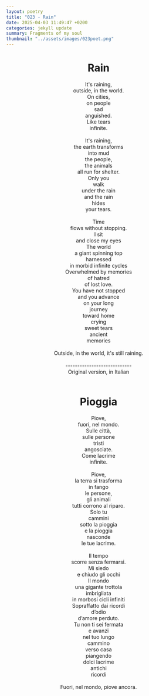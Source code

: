 ```yaml
---
layout: poetry
title: "023 - Rain"
date: 2025-04-03 11:49:47 +0200
categories: jekyll update
summary: Fragments of my soul
thumbnail: "../assets/images/023poet.png"
---
```


<div style="text-align: center;">
<h1>Rain</h1>
</div>
<div style="text-align: center;">
It's raining,<br>
outside, in the world.<br>
On cities,<br>
on people<br>
sad<br>
anguished.<br>
Like tears<br>
infinite.<br>
<br>
It's raining,<br>
the earth transforms<br>
into mud<br>
the people,<br>
the animals<br>
all run for shelter.<br>
Only you<br>
walk<br>
under the rain<br>
and the rain<br>
hides<br>
your tears.<br>
<br>
Time<br>
flows without stopping.<br>
I sit<br>
and close my eyes<br>
The world<br>
a giant spinning top<br>
harnessed<br>
in morbid infinite cycles<br>
Overwhelmed by memories<br>
of hatred<br>
of lost love.<br>
You have not stopped<br>
and you advance<br>
on your long<br>
journey<br>
toward home<br>
crying<br>
sweet tears<br>
ancient<br>
memories<br>
<br>
Outside, in the world, it's still raining.<br>
</div>
<br>

<div style="text-align: center;"> 
----------------------------<br>
Original version, in Italian</div>
<br>
<div style="text-align: center;">
<h1>Pioggia</h1>
</div>
<div style="text-align: center;">
Piove,<br>
fuori, nel mondo.<br>
Sulle città,<br>
sulle persone<br>
tristi<br>
angosciate.<br>
Come lacrime<br>
infinite.<br>
<br>
Piove,<br>
la terra si trasforma<br>
in fango<br>
le persone,<br>
gli animali<br>
tutti corrono al riparo.<br>
Solo tu<br>
cammini<br>
sotto la pioggia<br>
e la pioggia<br>
nasconde<br>
le tue lacrime.<br>
<br>
Il tempo<br>
scorre senza fermarsi.<br>
Mi siedo<br>
e chiudo gli occhi<br>
Il mondo<br>
una gigante trottola<br>
imbrigliata<br>
in morbosi cicli infiniti<br>
Sopraffatto dai ricordi<br>
d’odio<br>
d’amore perduto.<br>
Tu non ti sei fermata<br>
e avanzi<br>
nel tuo lungo<br>
cammino<br>
verso casa<br>
piangendo<br>
dolci lacrime<br>
antichi<br>
ricordi<br>
<br>
Fuori, nel mondo, piove ancora.<br>
</div>
